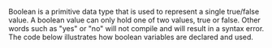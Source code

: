 Boolean is a primitive data type that is used to represent a single true/false value. A boolean value can only hold one of two values, true or false. Other words such as "yes" or "no" will not compile and will result in a syntax error. The code below illustrates how boolean variables are declared and used.

